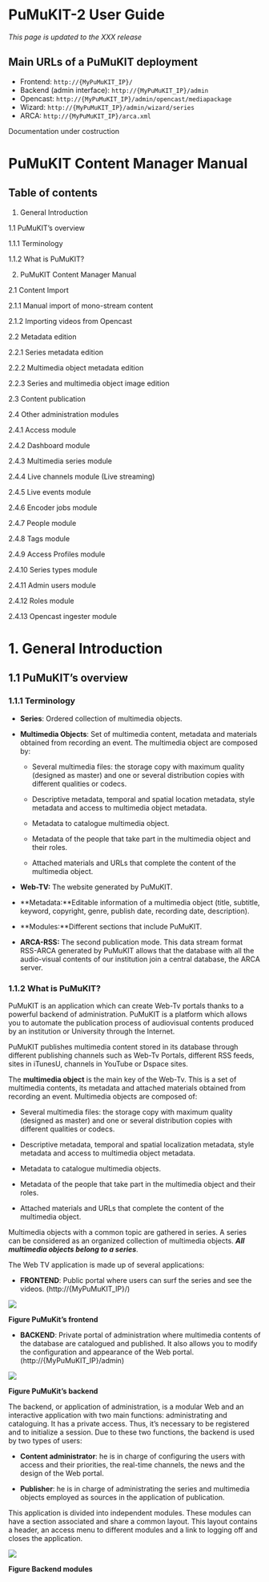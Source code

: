 PuMuKIT-2 User Guide
====================

*This page is updated to the XXX release*

Main URLs of a PuMuKIT deployment
---------------------------------
* Frontend: `http://{MyPuMuKIT_IP}/`
* Backend (admin interface): `http://{MyPuMuKIT_IP}/admin`
* Opencast: `http://{MyPuMuKIT_IP}/admin/opencast/mediapackage`
* Wizard: `http://{MyPuMuKIT_IP}/admin/wizard/series`
* ARCA: `http://{MyPuMuKIT_IP}/arca.xml`

Documentation under costruction

# PuMuKIT Content Manager Manual

## Table of contents

1. General Introduction

  1.1 PuMuKIT’s overview
  
  1.1.1 Terminology
  
  1.1.2 What is PuMuKIT?
  
2. PuMuKIT Content Manager Manual

  2.1 Content Import
  
  2.1.1 Manual import of mono-stream content
  
  2.1.2 Importing videos from Opencast
  
  2.2 Metadata edition
  
  2.2.1 Series metadata edition
  
  2.2.2 Multimedia object metadata edition

  2.2.3 Series and multimedia object image edition

  2.3 Content publication

  2.4 Other administration modules
  
  2.4.1 Access module
  
  2.4.2 Dashboard module

  2.4.3 Multimedia series module

  2.4.4 Live channels module (Live streaming)

  2.4.5 Live events module

  2.4.6 Encoder jobs module
  
  2.4.7 People module

  2.4.8 Tags module

  2.4.9 Access Profiles module

  2.4.10 Series types module

  2.4.11 Admin users module

  2.4.12 Roles module

  2.4.13 Opencast ingester module
  
  # 1.  General Introduction


## 1.1  PuMuKIT’s overview 

### 1.1.1 Terminology

-   **Series**: Ordered collection of multimedia objects.

-   **Multimedia Objects**: Set of multimedia content, metadata and materials obtained from recording an event. The multimedia object are composed by:
	
    - Several multimedia files: the storage copy with maximum quality (designed as master) and one or several distribution copies with different qualities or codecs.

    - Descriptive metadata, temporal and spatial location metadata, style metadata and access to multimedia object metadata.

    - Metadata to catalogue multimedia object.

    - Metadata of the people that take part in the multimedia object and their roles.

    - Attached materials and URLs that complete the content of the multimedia object.

-   **Web-TV:** The website generated by PuMuKIT.

-   **Metadata:**Editable information of a multimedia object (title, subtitle, keyword, copyright, genre, publish date, recording date, description).

-   **Modules:**Different sections that include PuMuKIT.

-   **ARCA-RSS:** The second publication mode. This data stream format RSS-ARCA generated by PuMuKIT allows that the database with all the audio-visual contents of our institution join a central database, the ARCA server.

### 1.1.2 What is PuMuKIT?

PuMuKIT is an application which can create Web-Tv portals thanks to a powerful backend of administration. PuMuKIT is a platform which allows you to automate the publication process of audiovisual contents produced by an institution or University through the Internet.

PuMuKIT publishes multimedia content stored in its database through different publishing channels such as Web-Tv Portals, different RSS feeds, sites in iTunesU, channels in YouTube or Dspace sites.

The **multimedia object** is the main key of the Web-Tv. This is a set of multimedia contents, its metadata and attached materials obtained from recording an event. Multimedia objects are composed of:

-   Several multimedia files: the storage copy with maximum quality (designed as master) and one or several distribution copies with different qualities or codecs.

-   Descriptive metadata, temporal and spatial localization metadata, style metadata and access to multimedia object metadata.

-   Metadata to catalogue multimedia objects.

-   Metadata of the people that take part in the multimedia object and their roles.

-   Attached materials and URLs that complete the content of the multimedia object.

Multimedia objects with a common topic are gathered in series. A series can be considered as an organized collection of multimedia objects. ***All multimedia objects belong to a series***.

The Web TV application is made up of several applications:

-   **FRONTEND**: Public portal where users can surf the series and see
    the videos. (http://{MyPuMuKIT\_IP}/)

![](PuMuKit_2_Content_Admin_Guide_v1.1_html_m25972adc.png)

**Figure PuMuKit’s frontend**

-   **BACKEND**: Private portal of administration where multimedia
    contents of the database are catalogued and published. It also
    allows you to modify the configuration and appearance of the Web
    portal. (http://{MyPuMuKIT\_IP}/admin)

![](PuMuKit_2_Content_Admin_Guide_v1.1_html_m44fbcb69.png)

**Figure PuMuKit’s backend**

The backend, or application of administration, is a modular Web and an interactive application with two main functions: administrating and cataloguing. It has a private access. Thus, it’s necessary to be registered and to initialize a session. Due to these two functions, the backend is used by two types of users:

-   **Content administrator**: he is in charge of configuring the users with access and their priorities, the real-time channels, the news and the design of the Web portal.

-   **Publisher**: he is in charge of administrating the series and multimedia objects employed as sources in the application of publication.

This application is divided into independent modules. These modules can have a section associated and share a common layout. This layout contains a header, an access menu to different modules and a link to logging off and closes the application.

![](PuMuKit_2_Content_Admin_Guide_v1.1_html_5926ae12.png)

**Figure Backend modules**
